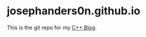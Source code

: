 # josephanders0n.github.io

This is the git repo for my [C++ Blog](https://josephanders0n.github.io).

